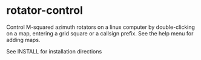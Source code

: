 rotator-control
===============

Control M-squared azimuth rotators on a linux computer by double-clicking on
a map, entering a grid square or a callsign prefix.  See the help menu for
adding maps.

See INSTALL for installation directions


